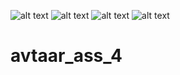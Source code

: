 ![alt text](https://github.com/easywebdevelopment/avtaar_ass_4/blob/main/Screenshot%20from%202022-03-06%2013-37-06.png)
![alt text](https://github.com/easywebdevelopment/avtaar_ass_4/blob/main/Screenshot%20from%202022-03-06%2013-36-27.png)
![alt text](https://github.com/easywebdevelopment/avtaar_ass_4/blob/main/Screenshot%20from%202022-03-06%2013-36-04.png)
![alt text](https://github.com/easywebdevelopment/avtaar_ass_4/blob/main/Screenshot%20from%202022-03-06%2013-35-45.png)
# avtaar_ass_4
